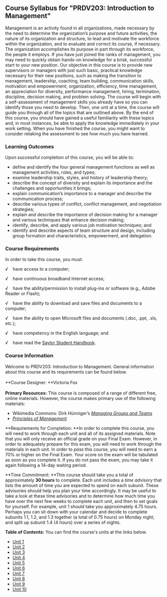 Course Syllabus for "PRDV203: Introduction to Management"
---------------------------------------------------------

Management is an activity found in all organizations, made necessary by
the need to determine the organization’s purpose and future activities,
the nature of its organization and structure, to lead and motivate the
workforce within the organization, and to evaluate and correct its
course, if necessary. The organization accomplishes its purpose in part
through its workforce, the people it employs. If you have just joined
the ranks of management, you may need to quickly obtain hands-on
knowledge for a brisk, successful start to your new position. Our
objective in this course is to provide new supervisors or managers with
just such basic, practical knowledge necessary for their new positions,
such as making the transition to management, leadership, coaching, team
building, communication skills, motivation and empowerment,
organization, efficiency, time management, an appreciation for
diversity, performance management, hiring, termination, discipline,
decision making, and problem solving. The course will begin with a
self-assessment of management skills you already have so you can
identify those you need to develop. Then, one unit at a time, the course
will guide you through all of the topics that are outlined above. By the
end of this course, you should have gained a useful familiarity with
these topics and, in most instances, be able to apply the knowledge
immediately in your work setting. When you have finished the course, you
might want to consider retaking the assessment to see how much you have
learned.

### Learning Outcomes

Upon successful completion of this course, you will be able to:

-   define and identify the four general management functions as well as
    management activities, roles, and types;
-   examine leadership traits, styles, and history of leadership theory;
-   describe the concept of diversity and explain its importance and the
    challenges and opportunities it brings;
-   explain communication’s importance to a manager and describe the
    communication process;
-   describe various types of conflict, conflict management, and
    negotiation strategies;
-   explain and describe the importance of decision making for a manager
    and various techniques that enhance decision making;
-   identify, describe, and apply various job motivation techniques; and
-   identify and describe aspects of team structure and design,
    including group formation and characteristics, empowerment, and
    delegation.

### Course Requirements

In order to take this course, you must:  
  
 √    have access to a computer;  
  
 √    have continuous broadband Internet access;  
  
 √    have the ability/permission to install plug-ins or software (e.g.,
Adobe Reader or Flash);  
  
 √    have the ability to download and save files and documents to a
computer;  
  
 √    have the ability to open Microsoft files and documents (.doc,
.ppt, .xls, etc.);  
  
 √    have competency in the English language; and  
  
 √    have read the [Saylor Student
Handbook](http://www.saylor.org/site/wp-content/uploads/2012/05/Saylor-StudentHandbook.pdf).

### Course Information

Welcome to PRDV203: Introduction to Management. General information
about this course and its requirements can be found below.  
    
 **Course Designer: **Victoria Fox  
    
 **Primary Resources:** This course is composed of a range of different
free, online materials. However, the course makes primary use of the
following materials:  

-   Wikimedia Commons: Dirk Hünniger’s *[Managing Groups and
    Teams](http://upload.wikimedia.org/wikipedia/commons/4/42/Managing_Groups_and_Teams.pdf)*
-   *[Principles of
    Management](http://www.saylor.org/site/textbooks/Principles%20of%20Management.pdf)*

**Requirements for Completion: **In order to complete this course, you
will need to work through each unit and all of its assigned materials.
Note that you will only receive an official grade on your Final Exam.
However, in order to adequately prepare for this exam, you will need to
work through the materials in each unit. In order to *pass* this course,
you will need to earn a 70% or higher on the Final Exam. Your score on
the exam will be tabulated as soon as you complete it. If you do not
pass the exam, you may take it again following a 14-day waiting
period.  
  
 **Time Commitment: **This course should take you a total of
approximately **30 hours** to complete. Each unit includes a *time
advisory* that lists the amount of time you are expected to spend on
each subunit. These advisories should help you plan your time
accordingly. It may be useful to take a look at these time advisories
and to determine how much time you have over the next few weeks to
complete each unit, and then to set goals for yourself. For example,
unit 1 should take you approximately 4.75 hours. Perhaps you can sit
down with your calendar and decide to complete subunits 1.1, 1.2, and
1.3 together (a total of 0.75 hours) on Monday night; and split up
subunit 1.4 (4 hours) over a series of nights.  
  
**Table of Contents:** You can find the course's units at the links below.

- [Unit 1](https://legacy.saylor.org/prdv203/Unit01/)
- [Unit 2](https://legacy.saylor.org/prdv203/Unit02/)
- [Unit 3](https://legacy.saylor.org/prdv203/Unit03/)
- [Unit 4](https://legacy.saylor.org/prdv203/Unit04/)
- [Unit 5](https://legacy.saylor.org/prdv203/Unit05/)
- [Unit 6](https://legacy.saylor.org/prdv203/Unit06/)
- [Unit 7](https://legacy.saylor.org/prdv203/Unit07/)
- [Unit 8](https://legacy.saylor.org/prdv203/Unit08/)
- [Unit 9](https://legacy.saylor.org/prdv203/Unit09/)
- [Unit 10](https://legacy.saylor.org/prdv203/Unit10/)
